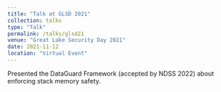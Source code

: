 ```yaml
---
title: "Talk at GLSD 2021"
collection: talks
type: "Talk"
permalink: /talks/glsd21
venue: "Great Lake Security Day 2021"
date: 2021-11-12
location: "Virtual Event"
---
```


Presented the DataGuard Framework (accepted by NDSS 2022) about enforcing stack memory safety.
